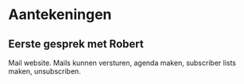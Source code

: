 # Aantekeningen

## Eerste gesprek met Robert

Mail website. Mails kunnen versturen, agenda maken, subscriber lists maken, unsubscriben. 

